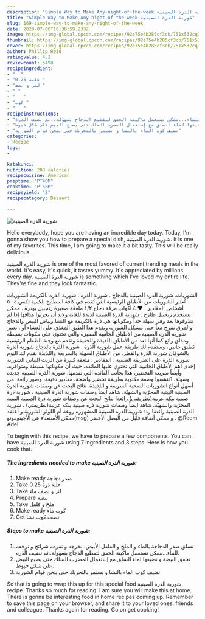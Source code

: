 ```yaml
---
description: "Simple Way to Make Any-night-of-the-week شوربة الذرة الصينية"
title: "Simple Way to Make Any-night-of-the-week شوربة الذرة الصينية"
slug: 169-simple-way-to-make-any-night-of-the-week
date: 2020-07-06T16:30:59.233Z
image: https://img-global.cpcdn.com/recipes/92e75e4b285cf3cb/751x532cq70/الصورة-الرئيسية-لوصفةشوربة-الذرة-الصينية.jpg
thumbnail: https://img-global.cpcdn.com/recipes/92e75e4b285cf3cb/751x532cq70/الصورة-الرئيسية-لوصفةشوربة-الذرة-الصينية.jpg
cover: https://img-global.cpcdn.com/recipes/92e75e4b285cf3cb/751x532cq70/الصورة-الرئيسية-لوصفةشوربة-الذرة-الصينية.jpg
author: Phillip Reid
ratingvalue: 4.3
reviewcount: 5498
recipeingredient:
- "  "
- "0.25 علبة "
- "لتر و نصف "
- " "
- "   "
- "كوب "
- "   "
recipeinstructions:
- "نسلق صدر الدجاجة بالماء و الملح و الفلفل الأبيض..نخرجه و نفرمه شرائح و نرجعه للماء...ممكن نستعمل ماكينة الخفق لتقطيع الدجاج بسهولة..ثم نضيف الذرة."
- "نخفق البيضة و نضيفها لماء السلق مع إستعمال المضرب السلك حتى يصبح البيض على شكل خيوط."
- "نضيف كوب الماء بالنشا و نستمر بالتحريك حتى يثخن قوام الشوربة"
categories:
- Recipe
tags:
- 

katakunci:  
nutrition: 288 calories
recipecuisine: American
preptime: "PT40M"
cooktime: "PT58M"
recipeyield: "2"
recipecategory: Dessert

---
```



![شوربة الذرة الصينية](https://img-global.cpcdn.com/recipes/92e75e4b285cf3cb/751x532cq70/الصورة-الرئيسية-لوصفةشوربة-الذرة-الصينية.jpg)

Hello everybody, hope you are having an incredible day today. Today, I'm gonna show you how to prepare a special dish, شوربة الذرة الصينية. It is one of my favorites. This time, I am going to make it a bit tasty. This will be really delicious.

شوربة الذرة الصينية is one of the most favored of current trending meals in the world. It's easy, it's quick, it tastes yummy. It's appreciated by millions every day. شوربة الذرة الصينية is something which I've loved my entire life. They're fine and they look fantastic.

الشوربات. شوربة الذرة الصينية بالدجاج . شوربة الذرة . شوربة الذرة بالكريمة الشوربات تُعتبر الشوربات من الأطباق الرئيسية التي تُقدم في كافة المطابخ الكمية تكفي ٤- ٥ أشخاص المقادير . ♥ ٤ أكواب مرقة دجاج ١/٢ ملعقة صغيرة زنجبيل بودرة . ممكن نستخدم زنجبيل طازج . شوربة الذرة الصينية لذيذة للغاية ولابد أن تجربوا مذاقها إذا لم تتذوقوها بعد وهي سهلة جداً ومكوناتها هي ذرة بالكريمة مع النشا وبياض البيض والدجاج والمرق تمزج معاً حتى تتشكل الشوربة ويقدم هذا الطبق المغذي على العشاء أو . تعتبر شوربة الذرة الصينية من الأطباق الجانبية المميزة والتي تحتوي على مكونات بسيطة ومذاق رائع كما أنها تعد من الأطباق اللذيذة والخفيفة وتقدم مع وجبة الطعام الرئيسية كطبق جانبي، وسنقدم لك طريقة عمل شوربة الذرة . شوربة الذرة بالدجاج شوربة الذرة بالشوفان شوربة الذرة والفطر. من الأطباق السهلة والسريعة واللذيذة نقدم لك اليوم شوربة الذرة على الطريقة الصينية . المقادير : ملعقة كبيرة من الزيت النباتي الشوربة إحدى أهم الأطباق الجانبية التي تحتوي عليها المائدة، حيث أن مكوناتها بسيطة ومتوافرة، وأيضاً سريعة التحضير، هذا بجانب الفائدة التي تقدمها. شوربة الذرة الصينية جديدة وسهلة. اكتشفوا وصفة مكتوبة بطريقة تحضير واضحة، مقادير دقيقة، وصور رائعة. من أسهل أنواع الشوربات الصحية السريعة و اللذيذة. نتائج البحث عن وصفات شوربة الذرة الصينية البيتية المجرّبة والشهيّة. شاهد ايضاً وصفات شوربة الذرة الصينية ، شوربة ذرة صينية بنكه عربية(بطريقتي) رائعة! نتائج البحث عن وصفات شوربة ذرة الصينية البيتية المجرّبة والشهيّة. شاهد ايضاً وصفات شوربة ذرة صينية بنكه عربية(بطريقتي) ، شوربة الذرة الصينية رائعة! رد: شوربة الذره الصينية المشهوره روعة أم اللولو الشوربة و أعتقد ممكن الأستغناء عن الأجينوموتو(msg) و ممكن أضافة قليل من البصل الأخضر . @Reem Adel


To begin with this recipe, we have to prepare a few components. You can have شوربة الذرة الصينية using 7 ingredients and 3 steps. Here is how you cook that.

<!--inarticleads1-->

##### The ingredients needed to make شوربة الذرة الصينية:

1. Make ready  صدر دجاجة
1. Take 0.25 علبة ذرة
1. Take لتر و نصف ماء
1. Prepare  بيضة
1. Take  ملح و فلفل
1. Make ready كوب ماء
1. Get  نصف كوب نشا




<!--inarticleads2-->

##### Steps to make شوربة الذرة الصينية:

1. نسلق صدر الدجاجة بالماء و الملح و الفلفل الأبيض..نخرجه و نفرمه شرائح و نرجعه للماء...ممكن نستعمل ماكينة الخفق لتقطيع الدجاج بسهولة..ثم نضيف الذرة.
1. نخفق البيضة و نضيفها لماء السلق مع إستعمال المضرب السلك حتى يصبح البيض على شكل خيوط.
1. نضيف كوب الماء بالنشا و نستمر بالتحريك حتى يثخن قوام الشوربة




So that is going to wrap this up for this special food شوربة الذرة الصينية recipe. Thanks so much for reading. I am sure you will make this at home. There is gonna be interesting food in home recipes coming up. Remember to save this page on your browser, and share it to your loved ones, friends and colleague. Thanks again for reading. Go on get cooking!

